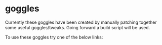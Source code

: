 # goggles

Currently these goggles have been created by manually patching together some useful goggles/tweaks. Going forward a build script will be used.

To use these goggles try one of the below links:

